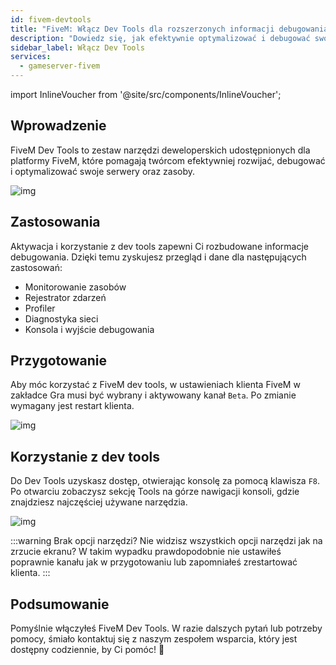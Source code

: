 ```yaml
---
id: fivem-devtools
title: "FiveM: Włącz Dev Tools dla rozszerzonych informacji debugowania"
description: "Dowiedz się, jak efektywnie optymalizować i debugować swoje serwery FiveM za pomocą potężnych narzędzi deweloperskich do monitoringu, profilowania i diagnostyki → Sprawdź teraz"
sidebar_label: Włącz Dev Tools
services:
  - gameserver-fivem
---
```


import InlineVoucher from '@site/src/components/InlineVoucher';

## Wprowadzenie

FiveM Dev Tools to zestaw narzędzi deweloperskich udostępnionych dla platformy FiveM, które pomagają twórcom efektywniej rozwijać, debugować i optymalizować swoje serwery oraz zasoby.

![img](https://screensaver01.zap-hosting.com/index.php/s/GMp53mQNsxo247y/preview)

<InlineVoucher />

## Zastosowania

Aktywacja i korzystanie z dev tools zapewni Ci rozbudowane informacje debugowania. Dzięki temu zyskujesz przegląd i dane dla następujących zastosowań:

- Monitorowanie zasobów
- Rejestrator zdarzeń
- Profiler
- Diagnostyka sieci
- Konsola i wyjście debugowania

## Przygotowanie

Aby móc korzystać z FiveM dev tools, w ustawieniach klienta FiveM w zakładce Gra musi być wybrany i aktywowany kanał `Beta`. Po zmianie wymagany jest restart klienta.

![img](https://screensaver01.zap-hosting.com/index.php/s/FKfXXYAMEF39n25/download)

## Korzystanie z dev tools

Do Dev Tools uzyskasz dostęp, otwierając konsolę za pomocą klawisza `F8`. Po otwarciu zobaczysz sekcję Tools na górze nawigacji konsoli, gdzie znajdziesz najczęściej używane narzędzia.

![img](https://screensaver01.zap-hosting.com/index.php/s/E5szziipJre6X7Y/preview)

:::warning Brak opcji narzędzi?
Nie widzisz wszystkich opcji narzędzi jak na zrzucie ekranu? W takim wypadku prawdopodobnie nie ustawiłeś poprawnie kanału jak w przygotowaniu lub zapomniałeś zrestartować klienta.
:::

## Podsumowanie

Pomyślnie włączyłeś FiveM Dev Tools. W razie dalszych pytań lub potrzeby pomocy, śmiało kontaktuj się z naszym zespołem wsparcia, który jest dostępny codziennie, by Ci pomóc! 🙂

<InlineVoucher />